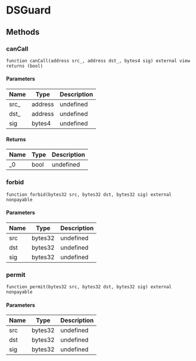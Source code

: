 # DSGuard









## Methods

### canCall

```solidity
function canCall(address src_, address dst_, bytes4 sig) external view returns (bool)
```





#### Parameters

| Name | Type | Description |
|---|---|---|
| src_ | address | undefined
| dst_ | address | undefined
| sig | bytes4 | undefined

#### Returns

| Name | Type | Description |
|---|---|---|
| _0 | bool | undefined

### forbid

```solidity
function forbid(bytes32 src, bytes32 dst, bytes32 sig) external nonpayable
```





#### Parameters

| Name | Type | Description |
|---|---|---|
| src | bytes32 | undefined
| dst | bytes32 | undefined
| sig | bytes32 | undefined

### permit

```solidity
function permit(bytes32 src, bytes32 dst, bytes32 sig) external nonpayable
```





#### Parameters

| Name | Type | Description |
|---|---|---|
| src | bytes32 | undefined
| dst | bytes32 | undefined
| sig | bytes32 | undefined




